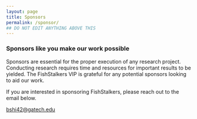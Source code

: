 ```yaml
---
layout: page
title: Sponsors
permalink: /sponsor/
## DO NOT EDIT ANYTHING ABOVE THIS
---
```


  <h3>Sponsors like you make our work possible</h3>

 Sponsors are essential for the proper execution of any research project. Conducting research requires time and resources for important results to be yielded. The FishStalkers VIP is grateful for any potential sponsors looking to aid our work.

If you are interested in sponsoring FishStalkers, please reach out to the email below.

bshi42@gatech.edu
